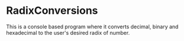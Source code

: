 # RadixConversions
This is a console based program where it converts decimal, binary and hexadecimal to the user's desired radix of number.
